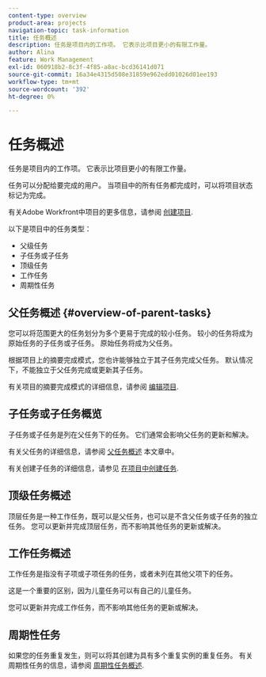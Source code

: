 ```yaml
---
content-type: overview
product-area: projects
navigation-topic: task-information
title: 任务概述
description: 任务是项目内的工作项。 它表示比项目更小的有限工作量。
author: Alina
feature: Work Management
exl-id: 060918b2-8c3f-4f85-a8ac-bcd36141d071
source-git-commit: 16a34e4315d508e31859e962edd01026d01ee193
workflow-type: tm+mt
source-wordcount: '392'
ht-degree: 0%

---
```


# 任务概述

<!-- Audited: 01/2024 -->

任务是项目内的工作项。 它表示比项目更小的有限工作量。

任务可以分配给要完成的用户。 当项目中的所有任务都完成时，可以将项目状态标记为完成。

有关Adobe Workfront中项目的更多信息，请参阅 [创建项目](../../../manage-work/projects/create-projects/create-project.md).

以下是项目中的任务类型：

* 父级任务
* 子任务或子任务
* 顶级任务
* 工作任务
* 周期性任务

## 父任务概述  {#overview-of-parent-tasks}

您可以将范围更大的任务划分为多个更易于完成的较小任务。 较小的任务将成为原始任务的子任务或子任务。 原始任务将成为父任务。

根据项目上的摘要完成模式，您也许能够独立于其子任务完成父任务。 默认情况下，不能独立于父任务完成或更新其子任务。

有关项目的摘要完成模式的详细信息，请参阅 [编辑项目](../../../manage-work/projects/manage-projects/edit-projects.md).

## 子任务或子任务概览

子任务或子任务是列在父任务下的任务。 它们通常会影响父任务的更新和解决。

有关父任务的详细信息，请参阅 [父任务概述](#overview-of-parent-tasks) 本文章中。

有关创建子任务的详细信息，请参见 [在项目中创建任务](../../../manage-work/tasks/create-tasks/create-tasks-in-project.md).

## 顶级任务概述

顶层任务是一种工作任务，既可以是父任务，也可以是不含父任务或子任务的独立任务。 您可以更新并完成顶层任务，而不影响其他任务的更新或解决。

## 工作任务概述

工作任务是指没有子项或子项任务的任务，或者未列在其他父项下的任务。

这是一个重要的区别，因为儿童任务可以有自己的儿童任务。

您可以更新并完成工作任务，而不影响其他任务的更新或解决。

## 周期性任务

如果您的任务重复发生，则可以将其创建为具有多个重复实例的重复任务。 有关周期性任务的信息，请参阅 [周期性任务概述](../../../manage-work/tasks/manage-tasks/recurring-tasks-overview.md).

